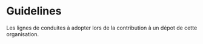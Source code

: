 # Guidelines
Les lignes de conduites à adopter lors de la contribution à un dépot de cette organisation.
